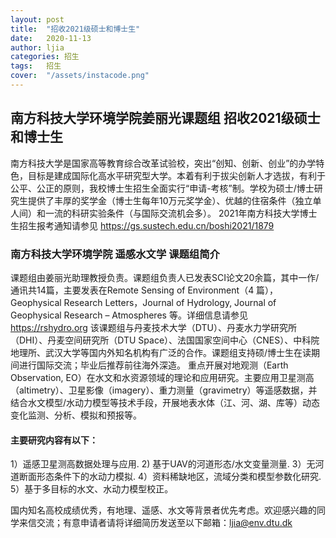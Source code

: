 ```yaml
---
layout: post
title:  "招收2021级硕士和博士生"
date:   2020-11-13
author: ljia
categories: 招生
tags:	招生
cover:  "/assets/instacode.png"
---
```


## 南方科技大学环境学院姜丽光课题组 招收2021级硕士和博士生

南方科技大学是国家高等教育综合改革试验校，突出“创知、创新、创业”的办学特色，目标是建成国际化高水平研究型大学。本着有利于拔尖创新人才选拔，有利于公平、公正的原则，我校博士生招生全面实行“申请-考核”制。学校为硕士/博士研究生提供了丰厚的奖学金（博士生每年10万元奖学金）、优越的住宿条件（独立单人间）和一流的科研实验条件（与国际交流机会多）。
2021年南方科技大学博士生招生报考通知请参见 https://gs.sustech.edu.cn/boshi2021/1879

### 南方科技大学环境学院 遥感水文学 课题组简介
课题组由姜丽光助理教授负责。课题组负责人已发表SCI论文20余篇，其中一作/通讯共14篇，主要发表在Remote Sensing of Environment（4 篇），Geophysical Research Letters，Journal of Hydrology, Journal of Geophysical Research – Atmospheres 等。详细信息请参见 https://rshydro.org 该课题组与丹麦技术大学（DTU）、丹麦水力学研究所（DHI）、丹麦空间研究所（DTU Space）、法国国家空间中心（CNES）、中科院地理所、武汉大学等国内外知名机构有广泛的合作。课题组支持硕/博士生在读期间进行国际交流；毕业后推荐前往海外深造。
重点开展对地观测（Earth Observation, EO）在水文和水资源领域的理论和应用研究。主要应用卫星测高（altimetry）、卫星影像（imagery）、重力测量（gravimetry）等遥感数据，并结合水文模型/水动力模型等技术手段，开展地表水体（江、河、湖、库等）动态变化监测、分析、模拟和预报等。
#### 主要研究内容有以下：
1）遥感卫星测高数据处理与应用.
2)  基于UAV的河道形态/水文变量测量.
3）无河道断面形态条件下的水动力模拟.
4）资料稀缺地区，流域分类和模型参数化研究.
5）基于多目标的水文、水动力模型校正。

国内知名高校成绩优秀，有地理、遥感、水文等背景者优先考虑。欢迎感兴趣的同学来信交流；有意申请者请将详细简历发送至以下邮箱：ljia@env.dtu.dk

[jekyll]:      http://jekyllrb.com
[jekyll-gh]:   https://github.com/jekyll/jekyll
[jekyll-help]: https://github.com/jekyll/jekyll-help
[highlight]:   https://highlightjs.org/
[lightbox]:    http://lokeshdhakar.com/projects/lightbox2/
[jekyll-archive]: https://github.com/jekyll/jekyll-archives
[liquid]: https://github.com/Shopify/liquid/wiki/Liquid-for-Designers

<script>
window.tooltips = window.tooltips || []
window.tooltips.push(['#someId', { content: "This is the text of the tooltip!" }])
window.tooltips.push(['#someOtherId', { content: "{% include tooltips/example.html %}", placement: "right" }])
</script>
